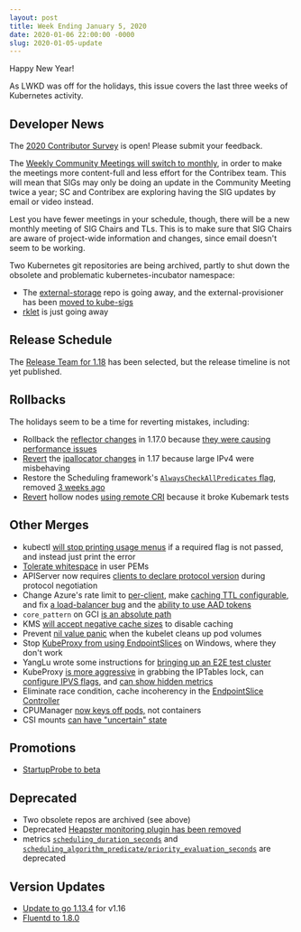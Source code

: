 ```yaml
---
layout: post
title: Week Ending January 5, 2020
date: 2020-01-06 22:00:00 -0000
slug: 2020-01-05-update
---
```


Happy New Year!

As LWKD was off for the holidays, this issue covers the last three weeks of Kubernetes activity.

## Developer News

The [2020 Contributor Survey](https://www.surveymonkey.com/r/VYRJZ5G) is open!  Please submit your feedback.

The [Weekly Community Meetings will switch to monthly](https://groups.google.com/forum/?utm_medium=email&utm_source=footer#!topic/kubernetes-dev/JU9XIx6UUWk), in order to make the meetings more content-full and less effort for the Contribex team.  This will mean that SIGs may only be doing an update in the Community Meeting twice a year; SC and Contribex are exploring having the SIG updates by email or video instead.

Lest you have fewer meetings in your schedule, though,  there will be a new monthly meeting of SIG Chairs and TLs.  This is to make sure that SIG Chairs are aware of project-wide information and changes, since email doesn't seem to be working.

Two Kubernetes git repositories are being archived, partly to shut down the obsolete and problematic kubernetes-incubator namespace:

* The [external-storage](https://groups.google.com/forum/?utm_medium=email&utm_source=footer#!topic/kubernetes-dev/RrdXRltRYBo) repo is going away, and the external-provisioner has been [moved to kube-sigs](https://www.google.com/url?q=https%3A%2F%2Fgithub.com%2Fkubernetes-sigs%2Fsig-storage-lib-external-provisioner&sa=D&sntz=1&usg=AFQjCNETyOg849xXcYokrFk0nxX45GWOCg)
* [rklet](https://groups.google.com/forum/?utm_medium=email&utm_source=footer#!topic/kubernetes-dev/A_9uAki6Rww) is just going away

## Release Schedule

The [Release Team for 1.18](https://github.com/kubernetes/sig-release/blob/master/releases/release-1.18/release_team.md) has been selected, but the release timeline is not yet published.

## Rollbacks

The holidays seem to be a time for reverting mistakes, including:

* Rollback the [reflector changes](https://github.com/kubernetes/kubernetes/pull/83520) in 1.17.0 because [they were causing performance issues](https://github.com/kubernetes/kubernetes/pull/86824)
* [Revert](https://github.com/kubernetes/kubernetes/pull/86534) the [ipallocator changes](https://github.com/kubernetes/kubernetes/pull/83422) in 1.17 because large IPv4 were misbehaving
* Restore the Scheduling framework's [`AlwaysCheckAllPredicates` flag](https://github.com/kubernetes/kubernetes/pull/86496), removed [3 weeks ago](https://github.com/kubernetes/kubernetes/pull/86369)
* [Revert](https://github.com/kubernetes/kubernetes/pull/86425) hollow nodes [using remote CRI](https://github.com/kubernetes/kubernetes/pull/85879) because it broke Kubemark tests

## Other Merges

* kubectl [will stop printing usage menus](https://github.com/kubernetes/kubernetes/pull/86693) if a required flag is not passed, and instead just print the error
* [Tolerate whitespace](https://github.com/kubernetes/kubernetes/pull/86705) in user PEMs
* APIServer now requires [clients to declare protocol version](https://github.com/kubernetes/kubernetes/pull/86646) during protocol negotiation
* Change Azure's rate limit to [per-client](https://github.com/kubernetes/kubernetes/pull/86515), make [caching TTL configurable](https://github.com/kubernetes/kubernetes/pull/86266), and fix [a load-balancer bug](https://github.com/kubernetes/kubernetes/pull/86502) and the [ability to use AAD tokens](https://github.com/kubernetes/kubernetes/pull/86412)
* `core_pattern` on GCI [is an absolute path](https://github.com/kubernetes/kubernetes/pull/86329)
* KMS [will accept negative cache sizes](https://github.com/kubernetes/kubernetes/pull/86294) to disable caching
* Prevent [nil value panic](https://github.com/kubernetes/kubernetes/pull/86277) when the kubelet cleans up pod volumes
* Stop [KubeProxy from using EndpointSlices](https://github.com/kubernetes/kubernetes/pull/86016) on Windows, where they don't work
* YangLu wrote some instructions for [bringing up an E2E test cluster](https://github.com/kubernetes/kubernetes/pull/85836)
* KubeProxy [is more aggressive](https://github.com/kubernetes/kubernetes/pull/85771) in grabbing the IPTables lock, can [configure IPVS flags](https://github.com/kubernetes/kubernetes/pull/85517), and [can show hidden metrics](https://github.com/kubernetes/kubernetes/pull/85279)
* Eliminate race condition, cache incoherency in the [EndpointSlice Controller](https://github.com/kubernetes/kubernetes/pull/85703)
* CPUManager [now keys off pods,](https://github.com/kubernetes/kubernetes/pull/84462) not containers
* CSI mounts [can have "uncertain" state](https://github.com/kubernetes/kubernetes/pull/82492)

## Promotions

* [StartupProbe to beta](https://github.com/kubernetes/kubernetes/pull/83437)

## Deprecated

* Two obsolete repos are archived (see above)
* Deprecated [Heapster monitoring plugin has been removed](https://github.com/kubernetes/kubernetes/pull/85512)
* metrics [`scheduling_duration_seconds`](https://github.com/kubernetes/kubernetes/pull/86586) and [`scheduling_algorithm_predicate/priority_evaluation_seconds`](https://github.com/kubernetes/kubernetes/pull/86584) are deprecated

## Version Updates

* [Update to go 1.13.4](https://github.com/kubernetes/kubernetes/pull/85019) for v1.16
* [Fluentd to 1.8.0](https://github.com/kubernetes/kubernetes/pull/86433)
